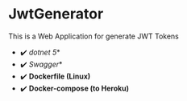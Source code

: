 # JwtGenerator
This is a Web Application for generate JWT Tokens



* :heavy_check_mark: *dotnet 5**
* :heavy_check_mark: *Swagger**
* :heavy_check_mark: **Dockerfile (Linux)**
* :heavy_check_mark: **Docker-compose (to Heroku)**
